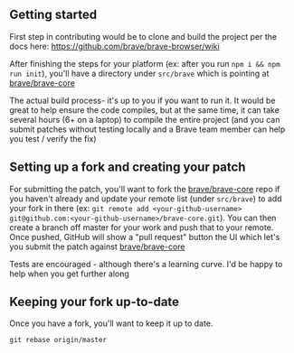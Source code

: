 ## Getting started

First step in contributing would be to clone and build the project per the docs here:
https://github.com/brave/brave-browser/wiki

After finishing the steps for your platform (ex: after you run `npm i && npm run init`), you'll have a directory under `src/brave` which is pointing at [brave/brave-core](https://github.com/brave/brave-core)

The actual build process- it's up to you if you want to run it. It would be great to help ensure the code compiles, but at the same time, it can take several hours (6+ on a laptop) to compile the entire project (and you can submit patches without testing locally and a Brave team member can help you test / verify the fix)

## Setting up a fork and creating your patch
For submitting the patch, you'll want to fork the [brave/brave-core](https://github.com/brave/brave-core) repo if you haven't already and update your remote list (under `src/brave`) to add your fork in there (ex: `git remote add <your-github-username> git@github.com:<your-github-username>/brave-core.git`). You can then create a branch off master for your work and push that to your remote. Once pushed, GitHub will show a "pull request" button the UI which let's you submit the patch against [brave/brave-core](https://github.com/brave/brave-core)

Tests are encouraged - although there's a learning curve. I'd be happy to help when you get further along

## Keeping your fork up-to-date
Once you have a fork, you'll want to keep it up to date. 

```
git rebase origin/master
```
